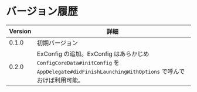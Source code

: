 # バージョン履歴

| Version | 詳細                                                                                                                                       |
| ------- | ------------------------------------------------------------------------------------------------------------------------------------------ |
| 0.1.0   | 初期バージョン                                                                                                                             |
| 0.2.0   | ExConfig の追加。ExConfig はあらかじめ `ConfigCoreData#initConfig` を `AppDelegate#didFinishLaunchingWithOptions` で呼んでおけば利用可能。 |
